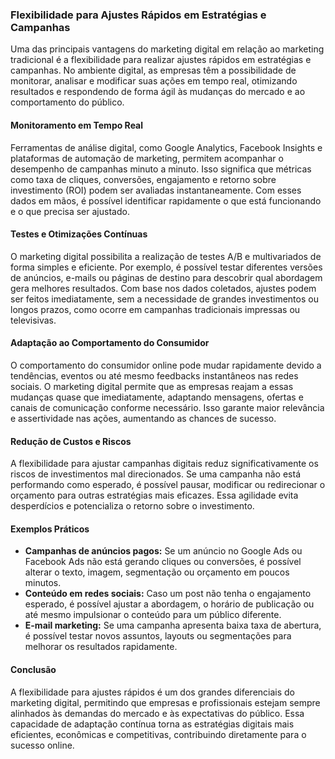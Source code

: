 ### Flexibilidade para Ajustes Rápidos em Estratégias e Campanhas

Uma das principais vantagens do marketing digital em relação ao marketing tradicional é a flexibilidade para realizar ajustes rápidos em estratégias e campanhas. No ambiente digital, as empresas têm a possibilidade de monitorar, analisar e modificar suas ações em tempo real, otimizando resultados e respondendo de forma ágil às mudanças do mercado e ao comportamento do público.

#### Monitoramento em Tempo Real

Ferramentas de análise digital, como Google Analytics, Facebook Insights e plataformas de automação de marketing, permitem acompanhar o desempenho de campanhas minuto a minuto. Isso significa que métricas como taxa de cliques, conversões, engajamento e retorno sobre investimento (ROI) podem ser avaliadas instantaneamente. Com esses dados em mãos, é possível identificar rapidamente o que está funcionando e o que precisa ser ajustado.

#### Testes e Otimizações Contínuas

O marketing digital possibilita a realização de testes A/B e multivariados de forma simples e eficiente. Por exemplo, é possível testar diferentes versões de anúncios, e-mails ou páginas de destino para descobrir qual abordagem gera melhores resultados. Com base nos dados coletados, ajustes podem ser feitos imediatamente, sem a necessidade de grandes investimentos ou longos prazos, como ocorre em campanhas tradicionais impressas ou televisivas.

#### Adaptação ao Comportamento do Consumidor

O comportamento do consumidor online pode mudar rapidamente devido a tendências, eventos ou até mesmo feedbacks instantâneos nas redes sociais. O marketing digital permite que as empresas reajam a essas mudanças quase que imediatamente, adaptando mensagens, ofertas e canais de comunicação conforme necessário. Isso garante maior relevância e assertividade nas ações, aumentando as chances de sucesso.

#### Redução de Custos e Riscos

A flexibilidade para ajustar campanhas digitais reduz significativamente os riscos de investimentos mal direcionados. Se uma campanha não está performando como esperado, é possível pausar, modificar ou redirecionar o orçamento para outras estratégias mais eficazes. Essa agilidade evita desperdícios e potencializa o retorno sobre o investimento.

#### Exemplos Práticos

- **Campanhas de anúncios pagos:** Se um anúncio no Google Ads ou Facebook Ads não está gerando cliques ou conversões, é possível alterar o texto, imagem, segmentação ou orçamento em poucos minutos.
- **Conteúdo em redes sociais:** Caso um post não tenha o engajamento esperado, é possível ajustar a abordagem, o horário de publicação ou até mesmo impulsionar o conteúdo para um público diferente.
- **E-mail marketing:** Se uma campanha apresenta baixa taxa de abertura, é possível testar novos assuntos, layouts ou segmentações para melhorar os resultados rapidamente.

#### Conclusão

A flexibilidade para ajustes rápidos é um dos grandes diferenciais do marketing digital, permitindo que empresas e profissionais estejam sempre alinhados às demandas do mercado e às expectativas do público. Essa capacidade de adaptação contínua torna as estratégias digitais mais eficientes, econômicas e competitivas, contribuindo diretamente para o sucesso online.